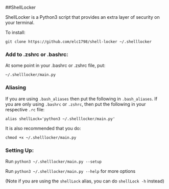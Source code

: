 ##ShellLocker

ShellLocker is a Python3 script that provides an extra layer of security on your terminal.

To install:

```
git clone https://github.com/elc1798/shell-locker ~/.shelllocker
```

### Add to .zshrc or .bashrc:

At some point in your .bashrc or .zshrc file, put:

```
~/.shelllocker/main.py
```

### Aliasing

If you are using `.bash_aliases` then put the following in `.bash_aliases`. If you are only using `.bashrc` or `.zshrc`, then put the following in your respective `.rc` file:

```
alias shellLock='python3 ~/.shelllocker/main.py'
```

It is also recommended that you do:

```
chmod +x ~/.shelllocker/main.py
```

### Setting Up:

Run `python3 ~/.shelllocker/main.py --setup`

Run `python3 ~/.shelllocker/main.py --help` for more options

(Note if you are using the `shellLock` alias, you can do `shellLock -h` instead)
